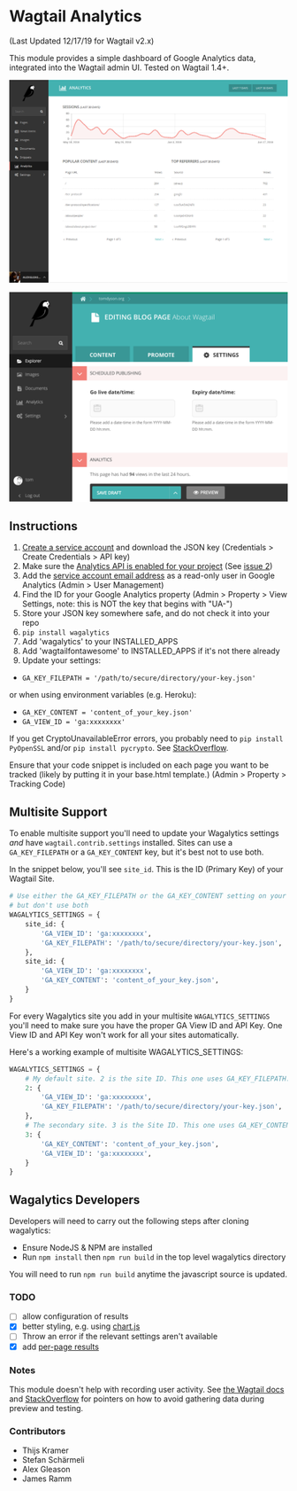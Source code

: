 # Wagtail Analytics

(Last Updated 12/17/19 for Wagtail v2.x)

This module provides a simple dashboard of Google Analytics data, integrated into the Wagtail admin UI. Tested on Wagtail 1.4+.

![Screenshot](screenshot.png)

![Screenshot](wagalytics-page-stats.png)

## Instructions

1. [Create a service account](https://ga-dev-tools.appspot.com/embed-api/server-side-authorization) and download the JSON key (Credentials > Create Credentials > API key)
1. Make sure the [Analytics API is enabled for your project](https://console.developers.google.com/apis/api/analytics.googleapis.com) (See [issue 2](https://github.com/tomdyson/wagalytics/issues/2))
1. Add the [service account email address](https://console.developers.google.com/permissions/serviceaccounts) as a read-only user in Google Analytics (Admin > User Management)
1. Find the ID for your Google Analytics property (Admin > Property > View Settings, note: this is NOT the key that begins with "UA-")
1. Store your JSON key somewhere safe, and do not check it into your repo
1. `pip install wagalytics`
1. Add 'wagalytics' to your INSTALLED_APPS
1. Add 'wagtailfontawesome' to INSTALLED_APPS if it's not there already
1. Update your settings:
 - `GA_KEY_FILEPATH = '/path/to/secure/directory/your-key.json'`

 or when using environment variables (e.g. Heroku):
 - `GA_KEY_CONTENT = 'content_of_your_key.json'`
 - `GA_VIEW_ID = 'ga:xxxxxxxx'`

If you get CryptoUnavailableError errors, you probably need to `pip install PyOpenSSL` and/or `pip install pycrypto`. See [StackOverflow](http://stackoverflow.com/questions/27305867/google-api-access-using-service-account-oauth2client-client-cryptounavailableerr).

Ensure that your code snippet is included on each page you want to be tracked (likely by putting it in your base.html template.) (Admin > Property > Tracking Code)

## Multisite Support

To enable multisite support you'll need to update your Wagalytics settings _and_ have `wagtail.contrib.settings` installed. Sites can use a `GA_KEY_FILEPATH` or a `GA_KEY_CONTENT` key, but it's best not to use both.

In the snippet below, you'll see `site_id`. This is the ID (Primary Key) of your Wagtail Site.
```python
# Use either the GA_KEY_FILEPATH or the GA_KEY_CONTENT setting on your sites,
# but don't use both
WAGALYTICS_SETTINGS = {
    site_id: {
        'GA_VIEW_ID': 'ga:xxxxxxxx',
        'GA_KEY_FILEPATH': '/path/to/secure/directory/your-key.json',
    },
    site_id: {
        'GA_VIEW_ID': 'ga:xxxxxxxx',
        'GA_KEY_CONTENT': 'content_of_your_key.json',
	}
}
```
For every Wagalytics site you add in your multisite `WAGALYTICS_SETTINGS` you'll need to make sure you have the proper GA View ID and API Key. One View ID and API Key won't work for all your sites automatically.

Here's a working example of multisite WAGALYTICS_SETTINGS:

```python
WAGALYTICS_SETTINGS = {
	# My default site. 2 is the site ID. This one uses GA_KEY_FILEPATH.
    2: {
        'GA_VIEW_ID': 'ga:xxxxxxxx',
        'GA_KEY_FILEPATH': '/path/to/secure/directory/your-key.json',
    },
    # The secondary site. 3 is the Site ID. This one uses GA_KEY_CONTENT.
    3: {
        'GA_KEY_CONTENT': 'content_of_your_key.json',
        'GA_VIEW_ID': 'ga:xxxxxxxx',
    }
}
```

## Wagalytics Developers

Developers will need to carry out the following steps after cloning wagalytics:

- Ensure NodeJS & NPM are installed
- Run `npm install` then `npm run build` in the top level wagalytics directory

You will need to run `npm run build` anytime the javascript source is updated.

### TODO

 - [ ] allow configuration of results
 - [x] better styling, e.g. using [chart.js](https://ga-dev-tools.appspot.com/embed-api/third-party-visualizations/)
 - [ ] Throw an error if the relevant settings aren't available
 - [x] add [per-page results](https://github.com/tomdyson/wagalytics/issues/12)

### Notes

This module doesn't help with recording user activity. See [the Wagtail docs](http://docs.wagtail.io/en/latest/topics/writing_templates.html?highlight=analytics#varying-output-between-preview-and-live) and [StackOverflow](http://stackoverflow.com/a/1272312/181793) for pointers on how to avoid gathering data during preview and testing.

### Contributors

 - Thijs Kramer
 - Stefan Schärmeli
 - Alex Gleason
 - James Ramm
